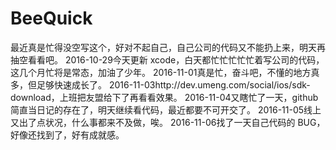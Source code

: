 # BeeQuick
最近真是忙得没空写这个，好对不起自己，自己公司的代码又不能扔上来，明天再抽空看看吧。
2016-10-29今天更新 xcode，白天都忙忙忙忙忙着写公司的代码，这几个月忙将是常态，加油了少年。
2016-11-01真是忙，奋斗吧，不懂的地方真多，但足够快速成长了。
2016-11-03http://dev.umeng.com/social/ios/sdk-download，上班把友盟给下了再看看效果。
2016-11-04又瞎忙了一天，github 简直当日记的存在了，明天继续看代码，最近都要不可开交了。
2016-11-05线上又出了点状况，什么事都来不及做，唉。
2016-11-06找了一天自己代码的 BUG，好像还找到了，好有成就感。